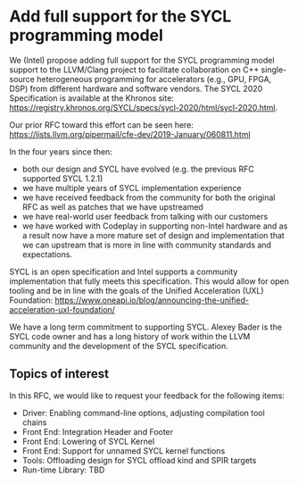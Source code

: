 # Add full support for the SYCL programming model

We (Intel) propose adding full support for the SYCL programming model support to the LLVM/Clang project to facilitate collaboration on C++ single-source heterogeneous programming for accelerators (e.g., GPU, FPGA, DSP) from different hardware and software vendors. The SYCL 2020 Specification is available at the Khronos site: https://registry.khronos.org/SYCL/specs/sycl-2020/html/sycl-2020.html.

Our prior RFC toward this effort can be seen here: https://lists.llvm.org/pipermail/cfe-dev/2019-January/060811.html

In the four years since then: 
  *   both our design and SYCL have evolved (e.g. the previous RFC supported SYCL 1.2.1)
  *   we have multiple years of SYCL implementation experience
  *   we have received feedback from the community for both the original RFC as well as patches that we have upstreamed
  *   we have real-world user feedback from talking with our customers
  *   we have worked with Codeplay in supporting non-Intel hardware
and as a result now have a more mature set of design and implementation that we can upstream that is more in line with community standards and expectations.

SYCL is an open specification and Intel supports a community implementation that fully meets this specification.  This would allow for open tooling and be in line with the goals of the Unified Acceleration (UXL) Foundation: https://www.oneapi.io/blog/announcing-the-unified-acceleration-uxl-foundation/

We have a long term commitment to supporting SYCL.  Alexey Bader is the SYCL code owner and has a long history of work within the LLVM community and the development of the SYCL specification.

## Topics of interest

In this RFC, we would like to request your feedback for the following items:

* Driver: Enabling command-line options, adjusting compilation tool chains
* Front End: Integration Header and Footer 
* Front End: Lowering of SYCL Kernel
* Front End: Support for unnamed SYCL kernel functions
* Tools: Offloading design for SYCL offload kind and SPIR targets
* Run-time Library: TBD
